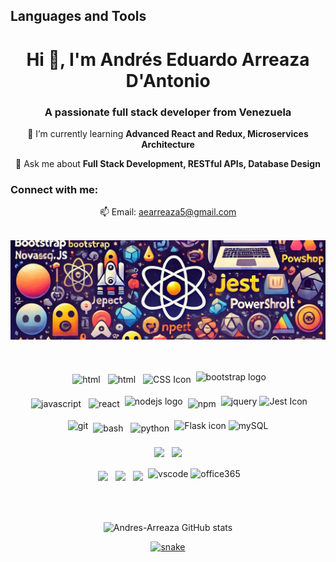## Languages and Tools 
<div align="center">
<h1 align="center">Hi 👋, I'm Andrés Eduardo Arreaza D'Antonio</h1>
<h3 align="center">A passionate full stack developer from Venezuela</h3>

🌱 I’m currently learning **Advanced React and Redux, Microservices Architecture**

💬 Ask me about **Full Stack Development, RESTful APIs, Database Design**

<h3 align="left">Connect with me:</h3>
  <p align="center">
    <span>📫 Email:</span>
    <a href="aearreaza5@gmail.com" target="blank">
      aearreaza5@gmail.com
    </a><br><br>
  </p>


<img src="./assets/img/collage 2.jpg"/>
<br><br><br>

<p>
  <img src="https://cdn.icon-icons.com/icons2/2530/PNG/512/web_button_icon_151905.png" alt="html" height="40" style="vertical-align:top; margin:4px">
  <img src="https://cdn.icon-icons.com/icons2/2530/PNG/512/html_button_icon_151929.png" alt="html" height="40" style="vertical-align:top; margin:4px">
  <img src="https://cdn.icon-icons.com/icons2/2530/PNG/512/css_button_icon_151935.png" alt="CSS Icon" height="40" style="vertical-align:top; margin:4px"/>
  <img src="https://cdn.icon-icons.com/icons2/2530/PNG/512/bootstrap_button_icon_151958.png" height="40" alt="bootstrap logo"  />
</p>

<p>
  <img src="https://cdn.icon-icons.com/icons2/2530/PNG/512/js_button_icon_151927.png" alt="javascript" height="40" style="vertical-align:top; margin:4px">
  <img src="https://cdn.icon-icons.com/icons2/2530/PNG/512/react_button_icon_151947.png" alt="react" height="40" style="vertical-align:top; margin:4px">
  <img src="https://cdn.icon-icons.com/icons2/2530/PNG/512/nodejs_larger_button_icon_151950.png" height="40" alt="nodejs logo"  />
  <img src="https://cdn.icon-icons.com/icons2/2530/PNG/512/npm_button_icon_151891.png" alt="npm" height="40" style="vertical-align:top; margin:4px">
  <img src="https://cdn.icon-icons.com/icons2/2530/PNG/512/jquery_button_icon_151954.png" height="40" alt="jquery"  />
  <img src="https://spin.atomicobject.com/wp-content/uploads/jest.png" height="36" alt="Jest Icon" />     
</p>

<p>
  <img src="https://cdn.icon-icons.com/icons2/3049/PNG/512/git_icon_189418.png" alt="git" height="40"/>
  <img src="https://cdn.icon-icons.com/icons2/2530/PNG/512/powershell_button_icon_151870.png" alt="bash" height="40" style="vertical-align:top; margin:4px">   
  <img src="https://cdn.icon-icons.com/icons2/2530/PNG/512/python_button_icon_151925.png" alt="python" height="40" style="vertical-align:top; margin:4px">
  <img src="https://velog.velcdn.com/images/khyun11/post/f47f3398-35d5-463e-ba83-1f3730cf4d15/image.png" height="36" alt="Flask icon"/>
  <img title="MySQL" src="https://cdn.icon-icons.com/icons2/2699/PNG/512/mysql_horizontal_logo_icon_170929.png" height="36" alt="mySQL" />
</p>
<p>
  <img src="https://cdn.icon-icons.com/icons2/2530/PNG/512/ai_button_icon_151919.png"  height="40" style="vertical-align:top; margin:4px">
  <img src="https://www.vectorlogo.zone/logos/getpostman/getpostman-icon.svg"  height="40" style="vertical-align:top; margin:4px">
</p>

<p>
  <img src="https://cdn.icon-icons.com/icons2/2530/PNG/512/hackerrank_button_icon_151894.png"  height="40" style="vertical-align:top; margin:4px">
  <img src="https://cdn.icon-icons.com/icons2/2530/PNG/512/pc_button_icon_151862.png"  height="40" style="vertical-align:top; margin:4px">
  <img src="https://cdn.icon-icons.com/icons2/3053/PNG/512/github_alt_macos_bigsur_icon_190138.png"  height="40" style="vertical-align:top; margin:4px">
  <img src="https://cdn.icon-icons.com/icons2/2530/PNG/512/visualstudio_code_button_icon_151868.png" alt="vscode" height="40" >
  <img src="https://cdn.icon-icons.com/icons2/2530/PNG/512/office_button_icon_151888.png" height="40" alt="office365"  />
</p>
<br><br>

![Andres-Arreaza GitHub stats](https://github-readme-stats.vercel.app/api?username=Andres-Arreaza\&rank_icon=github\&show_icons=true\&theme=blue-green\&title_color=00b3ff) 
<p align="center">
  <a href='https://ko-fi.com/X8X8100T4X' target='_blank'>
  <img width="1000" src="assets/github-snake.svg" alt="snake"/>
</p>
